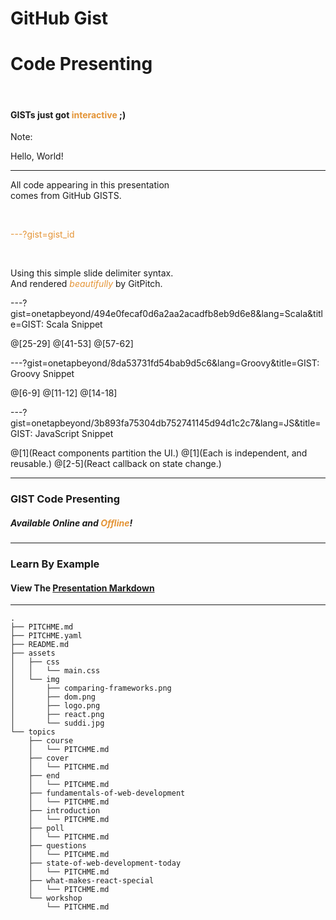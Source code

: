 # GitHub Gist
# Code Presenting

<br>

#### GISTs just got <span style="color:#e49436">interactive</span> ;)

Note:

Hello, World!

---

All code appearing in this presentation   
comes from GitHub GISTS.

<br>

<span style="color:#e49436">---?gist=gist_id</span>

<br>

Using this simple slide delimiter syntax.   
And rendered <span style="color:#e49436"><i>beautifully</i></span> by GitPitch.

---?gist=onetapbeyond/494e0fecaf0d6a2aa2acadfb8eb9d6e8&lang=Scala&title=GIST: Scala Snippet

@[25-29]
@[41-53]
@[57-62]

---?gist=onetapbeyond/8da53731fd54bab9d5c6&lang=Groovy&title=GIST: Groovy Snippet

@[6-9]
@[11-12]
@[14-18]

---?gist=onetapbeyond/3b893fa75304db752741145d94d1c2c7&lang=JS&title=GIST: JavaScript Snippet

@[1](React components partition the UI.)
@[1](Each is independent, and reusable.)
@[2-5](React callback on state change.)

---

### GIST Code Presenting

##### Available Online and <span style="color:#e49436">Offline</span>!

---

### Learn By Example
#### View The <a target="_blank" href="https://github.com/gitpitch/gist-code-presenting/blob/master/PITCHME.md">Presentation Markdown</a>

---

```text
.
├── PITCHME.md
├── PITCHME.yaml
├── README.md
├── assets
│   ├── css
│   │   └── main.css
│   └── img
│       ├── comparing-frameworks.png
│       ├── dom.png
│       ├── logo.png
│       ├── react.png
│       └── suddi.jpg
└── topics
    ├── course
    │   └── PITCHME.md
    ├── cover
    │   └── PITCHME.md
    ├── end
    │   └── PITCHME.md
    ├── fundamentals-of-web-development
    │   └── PITCHME.md
    ├── introduction
    │   └── PITCHME.md
    ├── poll
    │   └── PITCHME.md
    ├── questions
    │   └── PITCHME.md
    ├── state-of-web-development-today
    │   └── PITCHME.md
    ├── what-makes-react-special
    │   └── PITCHME.md
    └── workshop
        └── PITCHME.md
```


